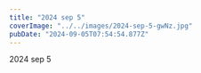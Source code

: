 ```yaml
---
title: "2024 sep 5"
coverImage: "../../images/2024-sep-5-gwNz.jpg"
pubDate: "2024-09-05T07:54:54.877Z"
---
```


2024 sep 5
